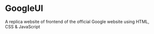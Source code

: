 # GoogleUI
A replica website of frontend of the official Google website using HTML, CSS &amp; JavaScript
